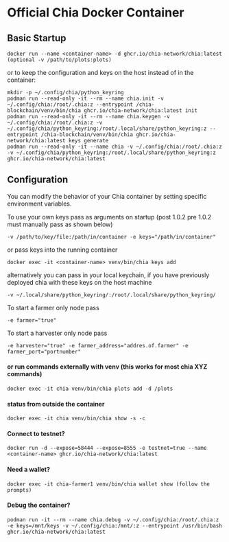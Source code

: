 # Official Chia Docker Container

## Basic Startup
```
docker run --name <container-name> -d ghcr.io/chia-network/chia:latest
(optional -v /path/to/plots:plots)
```

or to keep the configuration and keys on the host instead of in the container:
```
mkdir -p ~/.config/chia/python_keyring
podman run --read-only -it --rm --name chia.init -v ~/.config/chia:/root/.chia:z --entrypoint /chia-blockchain/venv/bin/chia ghcr.io/chia-network/chia:latest init
podman run --read-only -it --rm --name chia.keygen -v ~/.config/chia:/root/.chia:z -v ~/.config/chia/python_keyring:/root/.local/share/python_keyring:z --entrypoint /chia-blockchain/venv/bin/chia ghcr.io/chia-network/chia:latest keys generate
podman run --read-only -it --name chia -v ~/.config/chia:/root/.chia:z -v ~/.config/chia/python_keyring:/root/.local/share/python_keyring:z ghcr.io/chia-network/chia:latest
```


## Configuration

You can modify the behavior of your Chia container by setting specific environment variables.

To use your own keys pass as arguments on startup (post 1.0.2 pre 1.0.2 must manually pass as shown below)
```
-v /path/to/key/file:/path/in/container -e keys="/path/in/container"
```
or pass keys into the running container
```
docker exec -it <container-name> venv/bin/chia keys add
```
alternatively you can pass in your local keychain, if you have previously deployed chia with these keys on the host machine
```
-v ~/.local/share/python_keyring/:/root/.local/share/python_keyring/
```

To start a farmer only node pass
```
-e farmer="true"
```

To start a harvester only node pass
```
-e harvester="true" -e farmer_address="addres.of.farmer" -e farmer_port="portnumber"
```

#### or run commands externally with venv (this works for most chia XYZ commands)
```
docker exec -it chia venv/bin/chia plots add -d /plots
```

#### status from outside the container
```
docker exec -it chia venv/bin/chia show -s -c
```

#### Connect to testnet?
```
docker run -d --expose=58444 --expose=8555 -e testnet=true --name <container-name> ghcr.io/chia-network/chia:latest
```

#### Need a wallet?
```
docker exec -it chia-farmer1 venv/bin/chia wallet show (follow the prompts)
```

#### Debug the container?
```
podman run -it --rm --name chia.debug -v ~/.config/chia:/root/.chia:z -e keys=/mnt/keys -v ~/.config/chia:/mnt/:z --entrypoint /usr/bin/bash ghcr.io/chia-network/chia:latest
```
